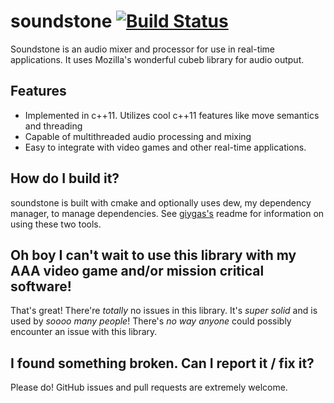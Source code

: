 # soundstone [![Build Status](https://travis-ci.org/galaxgames/soundstone.svg?branch=master)](https://travis-ci.org/galaxgames/soundstone)
Soundstone is an audio mixer and processor for use in real-time applications. It uses Mozilla's wonderful cubeb library for audio output.

## Features
* Implemented in c++11. Utilizes cool c++11 features like move semantics and threading
* Capable of multithreaded audio processing and mixing
* Easy to integrate with video games and other real-time applications.

## How do I build it?
soundstone is built with cmake and optionally uses dew, my dependency manager, to manage dependencies. See [giygas's](https://github.com/galaxgames/giygas) readme for information on using these two tools.

## Oh boy I can't wait to use this library with my AAA video game and/or mission critical software!
That's great! There're _totally_ no issues in this library. It's _super solid_ and is used by _soooo many people_! There's _no way_ _anyone_ could possibly encounter an issue with this library.

## I found something broken. Can I report it / fix it?
Please do! GitHub issues and pull requests are extremely welcome.
